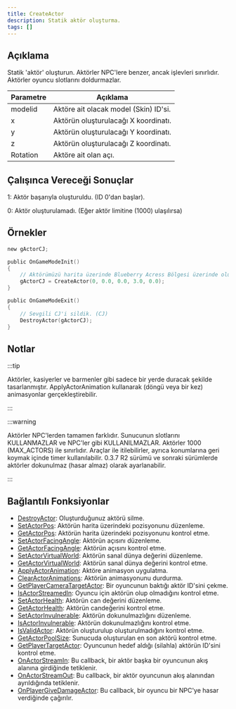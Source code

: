 ```yaml
---
title: CreateActor
description: Statik aktör oluşturma.
tags: []
---
```


<VersionWarnTR version='SA-MP 0.3.7' />

## Açıklama

Statik 'aktör' oluşturun. Aktörler NPC'lere benzer, ancak işlevleri sınırlıdır. Aktörler oyuncu slotlarını doldurmazlar.

| Parametre | Açıklama                                           |
| --------  | -------------------------------------------------- |
| modelid   | Aktöre ait olacak model (Skin) ID'si.              |
| x         | Aktörün oluşturulacağı X koordinatı.               |
| y         | Aktörün oluşturulacağı Y koordinatı.               |
| z         | Aktörün oluşturulacağı Z koordinatı.               |
| Rotation  | Aktöre ait olan açı.                               |

## Çalışınca Vereceği Sonuçlar

1: Aktör başarıyla oluşturuldu. (ID 0'dan başlar).

0: Aktör oluşturulamadı. (Eğer aktör limitine (1000) ulaşılırsa)

## Örnekler

```c
new gActorCJ;

public OnGameModeInit()
{
    // Aktörümüzü harita üzerinde Blueberry Acress Bölgesi üzerinde oluşturuyoruz.
    gActorCJ = CreateActor(0, 0.0, 0.0, 3.0, 0.0);
}

public OnGameModeExit()
{
    // Sevgili CJ'i sildik. (CJ)
    DestroyActor(gActorCJ);
}
```

## Notlar

:::tip

Aktörler, kasiyerler ve barmenler gibi sadece bir yerde duracak şekilde tasarlanmıştır. ApplyActorAnimation kullanarak (döngü veya bir kez) animasyonlar gerçekleştirebilir.

:::

:::warning

Aktörler NPC'lerden tamamen farklıdır. Sunucunun slotlarını KULLANMAZLAR ve NPC'ler gibi KULLANILMAZLAR. 
Aktörler 1000 (MAX_ACTORS) ile sınırlıdır. Araçlar ile itilebilirler, ayrıca konumlarına geri koymak içinde timer kullanılabilir.
0.3.7 R2 sürümü ve sonraki sürümlerde aktörler dokunulmaz (hasar almaz) olarak ayarlanabilir.

:::

## Bağlantılı Fonksiyonlar

- [DestroyActor](DestroyActor): Oluşturduğunuz aktörü silme.
- [SetActorPos](SetActorPos): Aktörün harita üzerindeki pozisyonunu düzenleme.
- [GetActorPos](GetActorPos): Aktörün harita üzerindeki pozisyonunu kontrol etme.
- [SetActorFacingAngle](SetActorFacingAngle): Aktörün açısını düzenleme.
- [GetActorFacingAngle](GetActorFacingAngle): Aktörün açısını kontrol etme.
- [SetActorVirtualWorld](SetActorVirtualWorld): Aktörün sanal dünya değerini düzenleme.
- [GetActorVirtualWorld](GetActorVirtualWorld): Aktörün sanal dünya değerini kontrol etme.
- [ApplyActorAnimation](ApplyActorAnimation): Aktöre animasyon uygulatma.
- [ClearActorAnimations](ClearActorAnimations): Aktörün animasyonunu durdurma. 
- [GetPlayerCameraTargetActor](GetPlayerCameraTargetActor): Bir oyuncunun baktığı aktör ID'sini çekme.
- [IsActorStreamedIn](IsActorStreamedIn): Oyuncu için aktörün olup olmadığını kontrol etme.
- [SetActorHealth](SetActorHealth): Aktörün can değerini düzenleme.
- [GetActorHealth](GetActorHealth): Aktörün candeğerini kontrol etme.
- [SetActorInvulnerable](SetActorInvulnerable): Aktörün dokunulmazlığını düzenleme.
- [IsActorInvulnerable](IsActorInvulnerable): Aktörün dokunulmazlığını kontrol etme.
- [IsValidActor](IsValidActor): Aktörün oluşturulup oluşturulmadığını kontrol etme.
- [GetActorPoolSize](GetActorPoolSize): Sunucuda oluşturulan en son aktörü kontrol etme.
- [GetPlayerTargetActor](GetPlayerTargetActor): Oyuncunun hedef aldığı (silahla) aktörün ID'sini kontrol etme.
- [OnActorStreamIn](../callbacks/OnActorStreamIn): Bu callback, bir aktör başka bir oyuncunun akış alanına girdiğinde tetiklenir.
- [OnActorStreamOut](../callbacks/OnActorStreamOut): Bu callback, bir aktör oyuncunun akış alanından ayrıldığında tetiklenir.
- [OnPlayerGiveDamageActor](../callbacks/OnPlayerGiveDamageActor): Bu callback, bir oyuncu bir NPC'ye hasar verdiğinde çağırılır.
